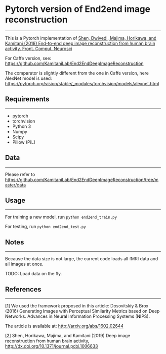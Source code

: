 # Pytorch version of End2end image reconstruction

---

This is a Pytorch implementation of [Shen, Dwivedi, Majima, Horikawa, and Kamitani (2019) End-to-end deep image reconstruction from human brain activity. Front. Comput. Neurosci](https://www.frontiersin.org/articles/10.3389/fncom.2019.00021/full)

For Caffe version, see:
https://github.com/KamitaniLab/End2EndDeepImageReconstruction


The comparator is slightly different from the one in Caffe version, here AlexNet model is used:
https://pytorch.org/vision/stable/_modules/torchvision/models/alexnet.html


## Requirements

---

- pytorch
- torchvision
- Python 3
- Numpy
- Scipy
- Pillow (PIL)

## Data

---

Please refer to https://github.com/KamitaniLab/End2EndDeepImageReconstruction/tree/master/data

## Usage

---

For training a new model, run
`python end2end_train.py`

For testing, run
`python end2end_test.py`


## Notes

---

Because the data size is not large, the current code loads all fMRI data and all images at once.

TODO: Load data on the fly.

## References

---

[1] We used the framework proposed in this article: Dosovitskiy & Brox (2016) Generating Images with Perceptual Similarity Metrics based on Deep Networks. Advances in Neural Information Processing Systems (NIPS).

The article is available at: http://arxiv.org/abs/1602.02644

[2] Shen, Horikawa, Majima, and Kamitani (2019) Deep image reconstruction from human brain activity, http://dx.doi.org/10.1371/journal.pcbi.1006633